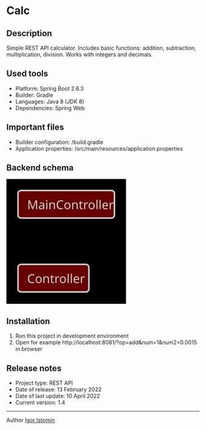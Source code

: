 # Calc

## Description
Simple REST API calculator. Includes basic functions: addition, subtraction, multiplication, division. Works with
integers and decimals.

## Used tools
* Platform: Spring Boot 2.6.3
* Builder: Gradle
* Languages: Java 8 (JDK 8)
* Dependencies: Spring Web

## Important files
* Builder configuration: /build.gradle
* Application properties: /src/main/resources/application.properties

## Backend schema
![Element relationships](readme/back-schema.svg)

## Installation
1. Run this project in development environment
2. Open for example http://localhost:8081/?op=add&num=1&num2=0.0015 in browser

## Release notes
* Project type: REST API
* Date of release: 13 February 2022
* Date of last update: 10 April 2022
* Current version: 1.4

---
Author [Igor Istomin](https://github.com/igoristomin)
